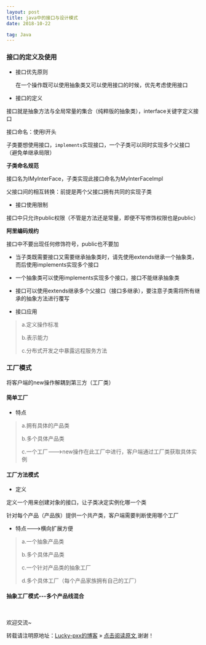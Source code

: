 ```yaml
---
layout: post
title: java中的接口与设计模式
date: 2018-10-22

tag: Java
--- 
```


### 接口的定义及使用

- 接口优先原则

  在一个操作既可以使用抽象类又可以使用接口的时候，优先考虑使用接口

- 接口的定义

接口就是抽象方法与全局常量的集合（纯粹版的抽象类），interface关键字定义接口

接口命名：使用I开头

子类要想使用接口，`implements`实现接口，一个子类可以同时实现多个父接口（避免单继承局限）

**子类命名规范**

接口名为IMyInterFace，子类实现此接口命名为MyInterFaceImpl

父接口间的相互转换：前提是两个父接口拥有共同的实现子类

- 接口使用限制

接口中只允许public权限（不管是方法还是常量，即便不写修饰权限也是public）

**阿里编码规约**

接口中不要出现任何修饰符号，public也不要加

- 当子类既需要接口又需要继承抽象类时，请先使用extends继承一个抽象类，而后使用implements实现多个接口

- 一个抽象类可以使用implements实现多个接口，接口不能继承抽象类
- 接口可以使用extends继承多个父接口（接口多继承），要注意子类需将所有继承的抽象方法进行覆写

- 接口应用

>a.定义操作标准
>
>b.表示能力
>
>c.分布式开发之中暴露远程服务方法

### 工厂模式

将客户端的new操作解耦到第三方（工厂类）

#### 简单工厂

- 特点

>a.拥有具体的产品类
>
>b.多个具体产品类
>
>c.一个工厂--->new操作在此工厂中进行，客户端通过工厂类获取具体实例

#### 工厂方法模式

- 定义

定义一个用来创建对象的接口，让子类决定实例化哪一个类

针对每个产品（产品族）提供一个共产类，客户端需要判断使用哪个工厂

- 特点--->横向扩展方便

>a.一个抽象产品类
>
>b.多个具体产品类
>
>c.一个针对产品类的抽象工厂
>
>d.多个具体工厂（每个产品家族拥有自己的工厂）

#### 抽象工厂模式---多个产品线混合

<br>

欢迎交流~

转载请注明原地址：[Lucky-pxx的博客](http://www.bingoxin.top) » [点击阅读原文](http://www.bingoxin.top/2018/04/%E5%88%A4%E6%96%AD%E4%B8%A4%E4%B8%AA%E6%97%A0%E5%A4%B4%E7%BB%93%E7%82%B9%E7%9A%84%E5%8D%95%E9%93%BE%E8%A1%A8%E6%98%AF%E5%90%A6%E7%9B%B8%E4%BA%A4/),谢谢！